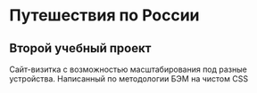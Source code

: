 # Путешествия по России
## Второй учебный проект 
Сайт-визитка с возможностью маcштабирования под разные устройства.  Написанный по методологии БЭМ на чистом CSS
